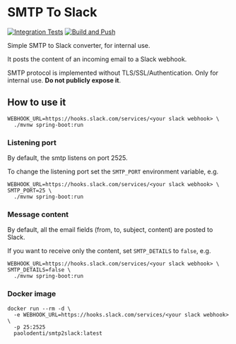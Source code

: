 # SMTP To Slack

[![Integration Tests](https://github.com/paolodenti/smtp2slack/actions/workflows/tests.yaml/badge.svg)](https://github.com/paolodenti/smtp2slack/actions/workflows/tests.yaml)
[![Build and Push](https://github.com/paolodenti/smtp2slack/actions/workflows/build-publish.yaml/badge.svg)](https://github.com/paolodenti/smtp2slack/actions/workflows/build-publish.yaml)

Simple SMTP to Slack converter, for internal use.

It posts the content of an incoming email to a Slack webhook. 

SMTP protocol is implemented without TLS/SSL/Authentication.
Only for internal use. **Do not publicly expose it**.

## How to use it

```
WEBHOOK_URL=https://hooks.slack.com/services/<your slack webhook> \
  ./mvnw spring-boot:run
```

### Listening port

By default, the smtp listens on port 2525.

To change the listening port set the `SMTP_PORT` environment variable, e.g.

```
WEBHOOK_URL=https://hooks.slack.com/services/<your slack webhook> \
SMTP_PORT=25 \
  ./mvnw spring-boot:run
```

### Message content

By default, all the email fields (from, to, subject, content) are posted to Slack.

If you want to receive only the content, set  `SMTP_DETAILS` to `false`, e.g.

```
WEBHOOK_URL=https://hooks.slack.com/services/<your slack webhook> \
SMTP_DETAILS=false \
  ./mvnw spring-boot:run
```

### Docker image

```
docker run --rm -d \
  -e WEBHOOK_URL=https://hooks.slack.com/services/<your slack webhook> \
  -p 25:2525
  paolodenti/smtp2slack:latest
```
